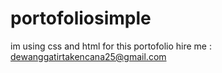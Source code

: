 # portofoliosimple


im using css and html for this portofolio
hire me : dewanggatirtakencana25@gmail.com

